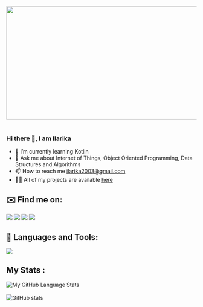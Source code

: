 <div align="center">
  <img src="https://media.giphy.com/media/dWesBcTLavkZuG35MI/giphy.gif" width="600" height="300"/>
</div>
</br>

### Hi there 👋, I am Ilarika

<!--
**mist232/mist232** is a ✨ _special_ ✨ repository because its `README.md` (this file) appears on your GitHub profile.

Here are some ideas to get you started:


-->
- 🌱 I’m currently learning Kotlin
- 💬 Ask me about Internet of Things, Object Oriented Programming, Data Structures and Algorithms
- 📫 How to reach me ilarika2003@gmail.com
- 👨‍💻 All of my projects are available  <a id="link" href="https://github.com/mist232?tab=repositories">here</a>
## ✉️ Find me on:
<a href= "https://www.linkedin.com/in/ilarika-singh-376b44227/"><img src="https://img.shields.io/badge/LinkedIn-0077B5?style=for-the-badge&logo=linkedin&logoColor=white"/></a>
<a href="https://leetcode.com/sel089/"><img src="https://img.shields.io/badge/-LeetCode-FFA116?style=for-the-badge&logo=LeetCode&logoColor=black"/></a>
<a href="https://www.hackerrank.com/profile/2001640100132_A"><img src="https://img.shields.io/badge/-Hackerrank-2EC866?style=for-the-badge&logo=HackerRank&logoColor=white"/></a>
<a href="https://github.com/mist232"><img src="https://img.shields.io/badge/GitHub-100000?style=for-the-badge&logo=github&logoColor=white"/></a>
## 🧰 Languages and Tools:
<a href="https://skillicons.dev">
    <img src="https://skillicons.dev/icons?i=androidstudio,arduino,blender,c,eclipse,firebase,gcp,idea,html,java,py,vscode,postman" />
  </a>
  
## My Stats :
![My GitHub Language Stats](https://github-readme-stats.vercel.app/api/top-langs/?username=mist232&langs_count=5&size_weight=0&count_weight=1&theme=tokyonight)
</br>
</br>
![GitHub stats](https://github-readme-stats.vercel.app/api?username=mist232&show_icons=true&theme=tokyonight&hide=contribs,prs)


